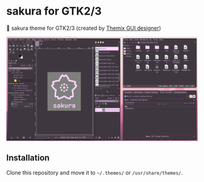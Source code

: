 # sakura for GTK2/3
🌸 sakura theme for GTK2/3 (created by [Themix GUI designer](https://github.com/themix-project/themix-gui/tree/master))

![screenshot](https://github.com/sakura-theme/gtk/blob/main/screenshot.png)

## Installation
Clone this repository and move it to ```~/.themes/``` or ```/usr/share/themes/```.
